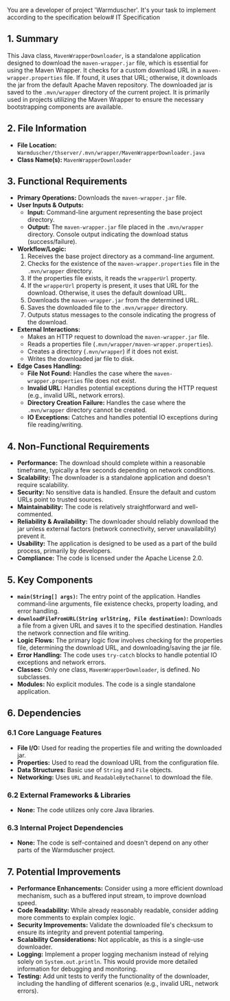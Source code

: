 You are a developer of project 'Warmduscher'. It's your task to implement according to the specification below# IT Specification

## 1. Summary

This Java class, `MavenWrapperDownloader`, is a standalone application designed to download the `maven-wrapper.jar` file, which is essential for using the Maven Wrapper. It checks for a custom download URL in a `maven-wrapper.properties` file. If found, it uses that URL; otherwise, it downloads the jar from the default Apache Maven repository. The downloaded jar is saved to the `.mvn/wrapper` directory of the current project. It is primarily used in projects utilizing the Maven Wrapper to ensure the necessary bootstrapping components are available.

## 2. File Information

- **File Location:** `Warmduscher/thserver/.mvn/wrapper/MavenWrapperDownloader.java`
- **Class Name(s):** `MavenWrapperDownloader`

## 3. Functional Requirements

- **Primary Operations:** Downloads the `maven-wrapper.jar` file.
- **User Inputs & Outputs:**
    - **Input:** Command-line argument representing the base project directory.
    - **Output:** The `maven-wrapper.jar` file placed in the `.mvn/wrapper` directory. Console output indicating the download status (success/failure).
- **Workflow/Logic:**
    1. Receives the base project directory as a command-line argument.
    2. Checks for the existence of the `maven-wrapper.properties` file in the `.mvn/wrapper` directory.
    3. If the properties file exists, it reads the `wrapperUrl` property.
    4. If the `wrapperUrl` property is present, it uses that URL for the download. Otherwise, it uses the default download URL.
    5. Downloads the `maven-wrapper.jar` from the determined URL.
    6. Saves the downloaded file to the `.mvn/wrapper` directory.
    7. Outputs status messages to the console indicating the progress of the download.
- **External Interactions:**
    - Makes an HTTP request to download the `maven-wrapper.jar` file.
    - Reads a properties file (`.mvn/wrapper/maven-wrapper.properties`).
    - Creates a directory (`.mvn/wrapper`) if it does not exist.
    - Writes the downloaded jar file to disk.
- **Edge Cases Handling:**
    - **File Not Found:** Handles the case where the `maven-wrapper.properties` file does not exist.
    - **Invalid URL:** Handles potential exceptions during the HTTP request (e.g., invalid URL, network errors).
    - **Directory Creation Failure:** Handles the case where the `.mvn/wrapper` directory cannot be created.
    - **IO Exceptions:** Catches and handles potential IO exceptions during file reading/writing.

## 4. Non-Functional Requirements

- **Performance:** The download should complete within a reasonable timeframe, typically a few seconds depending on network conditions.
- **Scalability:** The downloader is a standalone application and doesn't require scalability.
- **Security:** No sensitive data is handled. Ensure the default and custom URLs point to trusted sources.
- **Maintainability:** The code is relatively straightforward and well-commented.
- **Reliability & Availability:** The downloader should reliably download the jar unless external factors (network connectivity, server unavailability) prevent it.
- **Usability:** The application is designed to be used as a part of the build process, primarily by developers.
- **Compliance:** The code is licensed under the Apache License 2.0.

## 5. Key Components

- **`main(String[] args)`:** The entry point of the application. Handles command-line arguments, file existence checks, property loading, and error handling.
- **`downloadFileFromURL(String urlString, File destination)`:**  Downloads a file from a given URL and saves it to the specified destination. Handles the network connection and file writing.
- **Logic Flows:** The primary logic flow involves checking for the properties file, determining the download URL, and downloading/saving the jar file.
- **Error Handling:** The code uses `try-catch` blocks to handle potential IO exceptions and network errors.
- **Classes:**  Only one class, `MavenWrapperDownloader`, is defined. No subclasses.
- **Modules:** No explicit modules. The code is a single standalone application.

## 6. Dependencies

### 6.1 Core Language Features

- **File I/O:**  Used for reading the properties file and writing the downloaded jar.
- **Properties:** Used to read the download URL from the configuration file.
- **Data Structures:**  Basic use of `String` and `File` objects.
- **Networking:**  Uses `URL` and `ReadableByteChannel` to download the file.

### 6.2 External Frameworks & Libraries

- **None:** The code utilizes only core Java libraries.

### 6.3 Internal Project Dependencies

- **None:**  The code is self-contained and doesn't depend on any other parts of the Warmduscher project.

## 7. Potential Improvements

- **Performance Enhancements:**  Consider using a more efficient download mechanism, such as a buffered input stream, to improve download speed.
- **Code Readability:**  While already reasonably readable, consider adding more comments to explain complex logic.
- **Security Improvements:** Validate the downloaded file's checksum to ensure its integrity and prevent potential tampering.
- **Scalability Considerations:** Not applicable, as this is a single-use downloader.
- **Logging:** Implement a proper logging mechanism instead of relying solely on `System.out.println`. This would provide more detailed information for debugging and monitoring.
- **Testing:** Add unit tests to verify the functionality of the downloader, including the handling of different scenarios (e.g., invalid URL, network errors).